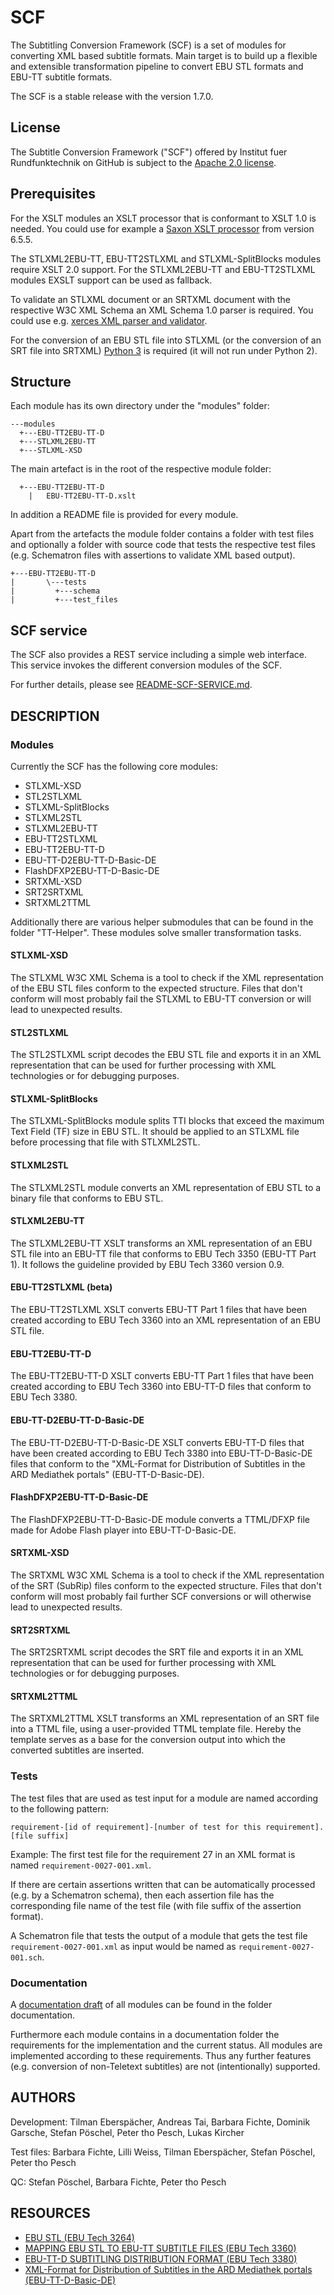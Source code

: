 # SCF
The Subtitling Conversion Framework (SCF) is a set of modules for
converting XML based subtitle formats. Main target is to build up a
flexible and extensible transformation pipeline to convert EBU STL
formats and EBU-TT subtitle formats.

The SCF is a stable release with the version 1.7.0.

## License
The Subtitle Conversion Framework ("SCF") offered by Institut fuer
Rundfunktechnik on GitHub is subject to the [Apache 2.0 license](LICENSE).

## Prerequisites
For the XSLT modules an XSLT processor that is conformant to XSLT 1.0 is
needed. You could use for example a [Saxon XSLT processor](http://saxon.sourceforge.net/)
from version 6.5.5.

The STLXML2EBU-TT, EBU-TT2STLXML and STLXML-SplitBlocks modules require XSLT 2.0 support. For
the STLXML2EBU-TT and EBU-TT2STLXML modules EXSLT support can be used as fallback.

To validate an STLXML document or an SRTXML document with the respective
W3C XML Schema an XML Schema 1.0 parser is required. You could use e.g.
[xerces XML parser and validator](http://xerces.apache.org/).

For the conversion of an EBU STL file into STLXML (or the conversion of
an SRT file into SRTXML) [Python 3](https://www.python.org/downloads/)
is required (it will not run under Python 2).

## Structure
Each module has its own directory under the "modules" folder:

    ---modules
      +---EBU-TT2EBU-TT-D
      +---STLXML2EBU-TT
      +---STLXML-XSD

The main artefact is in the root of the respective module folder:

      +---EBU-TT2EBU-TT-D
        |   EBU-TT2EBU-TT-D.xslt

In addition a README file is provided for every module.

Apart from the artefacts the module folder contains a folder with test
files and optionally a folder with source code that tests the respective
test files (e.g. Schematron files with assertions to validate XML based
output).

    +---EBU-TT2EBU-TT-D
    |       \---tests
    |         +---schema
    |         +---test_files

## SCF service
The SCF also provides a REST service including a simple web interface.
This service invokes the different conversion modules of the SCF.

For further details, please see [README-SCF-SERVICE.md](README-SCF-SERVICE.md).


## DESCRIPTION

### Modules
Currently the SCF has the following core modules:

* STLXML-XSD
* STL2STLXML
* STLXML-SplitBlocks
* STLXML2STL
* STLXML2EBU-TT
* EBU-TT2STLXML
* EBU-TT2EBU-TT-D
* EBU-TT-D2EBU-TT-D-Basic-DE
* FlashDFXP2EBU-TT-D-Basic-DE
* SRTXML-XSD
* SRT2SRTXML
* SRTXML2TTML

Additionally there are various helper submodules that can be found in the
folder "TT-Helper". These modules solve smaller transformation tasks.

#### STLXML-XSD
The STLXML W3C XML Schema is a tool to check if the XML representation
of the EBU STL files conform to the expected structure. Files that don't
conform will most probably fail the STLXML to EBU-TT conversion or will
lead to unexpected results.

#### STL2STLXML
The STL2STLXML script decodes the EBU STL file and exports it in an XML
representation that can be used for further processing with XML
technologies or for debugging purposes.

#### STLXML-SplitBlocks
The STLXML-SplitBlocks module splits TTI blocks that exceed the maximum
Text Field (TF) size in EBU STL. It should be applied to an STLXML file
before processing that file with STLXML2STL.

#### STLXML2STL
The STLXML2STL module converts an XML representation of EBU STL to a
binary file that conforms to EBU STL.

#### STLXML2EBU-TT
The STLXML2EBU-TT XSLT transforms an XML representation of an EBU STL
file into an EBU-TT file that conforms to EBU Tech 3350 (EBU-TT Part 1).
It follows the guideline provided by EBU Tech 3360 version 0.9.

#### EBU-TT2STLXML (beta)
The EBU-TT2STLXML XSLT converts EBU-TT Part 1 files that have been
created according to EBU Tech 3360 into an XML representation of an
EBU STL file.

#### EBU-TT2EBU-TT-D
The EBU-TT2EBU-TT-D XSLT converts EBU-TT Part 1 files that have been
created according to EBU Tech 3360 into EBU-TT-D files that conform to
EBU Tech 3380.

#### EBU-TT-D2EBU-TT-D-Basic-DE
The EBU-TT-D2EBU-TT-D-Basic-DE XSLT converts EBU-TT-D files that have
been created according to EBU Tech 3380 into EBU-TT-D-Basic-DE files
that conform to the "XML-Format for Distribution of Subtitles in the ARD
Mediathek portals" (EBU-TT-D-Basic-DE).

#### FlashDFXP2EBU-TT-D-Basic-DE
The FlashDFXP2EBU-TT-D-Basic-DE module converts a TTML/DFXP file made
for Adobe Flash player into EBU-TT-D-Basic-DE.

#### SRTXML-XSD
The SRTXML W3C XML Schema is a tool to check if the XML representation
of the SRT (SubRip) files conform to the expected structure. Files that
don't conform will most probably fail further SCF conversions or will
otherwise lead to unexpected results.

#### SRT2SRTXML
The SRT2SRTXML script decodes the SRT file and exports it in an XML
representation that can be used for further processing with XML
technologies or for debugging purposes.

#### SRTXML2TTML
The SRTXML2TTML XSLT transforms an XML representation of an SRT file
into a TTML file, using a user-provided TTML template file. Hereby the
template serves as a base for the conversion output into which the
converted subtitles are inserted.


### Tests
The test files that are used as test input for a module are named
according to the following pattern:

    requirement-[id of requirement]-[number of test for this requirement].[file suffix]

Example: The first test file for the requirement 27 in an XML format is
named `requirement-0027-001.xml`.

If there are certain assertions written that can be automatically
processed (e.g. by a Schematron schema), then each assertion file has
the corresponding file name of the test file (with file suffix of the
assertion format).

A Schematron file that tests the output of a module that gets the test
file `requirement-0027-001.xml` as input would be named as
`requirement-0027-001.sch`.


### Documentation
A [documentation draft](documentation/scf-draft-documentation.pdf) of
all modules can be found in the folder documentation.

Furthermore each module contains in a documentation folder the
requirements for the implementation and the current status. All modules
are implemented according to these requirements. Thus any further
features (e.g. conversion of non-Teletext subtitles) are not
(intentionally) supported.


## AUTHORS
Development: Tilman Eberspächer, Andreas Tai, Barbara Fichte,
Dominik Garsche, Stefan Pöschel, Peter tho Pesch, Lukas Kircher

Test files: Barbara Fichte, Lilli Weiss, Tilman Eberspächer,
Stefan Pöschel, Peter tho Pesch

QC: Stefan Pöschel, Barbara Fichte, Peter tho Pesch


## RESOURCES
* [EBU STL (EBU Tech 3264)](https://tech.ebu.ch/docs/tech/tech3264.pdf)
* [MAPPING EBU STL TO EBU-TT SUBTITLE FILES (EBU Tech 3360)](https://tech.ebu.ch/docs/tech/tech3360.pdf)
* [EBU-TT-D SUBTITLING DISTRIBUTION FORMAT (EBU Tech 3380)](https://tech.ebu.ch/docs/tech/tech3380.pdf)
* [XML-Format for Distribution of Subtitles in the ARD Mediathek portals (EBU-TT-D-Basic-DE)](https://www.irt.de/fileadmin/media/Neue_Downloads/Publikationen/Technische_Richtlinien/EBU-TT-D-Basic-DE-Subtitle_Format_ARD_Mediathek_Portals-v1.2.pdf)

